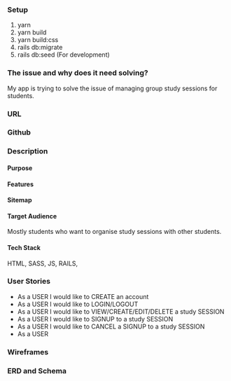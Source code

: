 ### Setup

1. yarn
2. yarn build
3. yarn build:css
4. rails db:migrate
5. rails db:seed (For development)

### The issue and why does it need solving?

My app is trying to solve the issue of managing group study sessions for students. 

### URL 

### Github

### Description

#### Purpose

#### Features

#### Sitemap

#### Target Audience
Mostly students who want to organise study sessions with other students.
#### Tech Stack
HTML, SASS, JS, RAILS, 
### User Stories
- As a USER I would like to CREATE an account
- As a USER I would like to LOGIN/LOGOUT
- As a USER I would like to VIEW/CREATE/EDIT/DELETE a study SESSION
- As a USER I would like to SIGNUP to a study SESSION
- As a USER I would like to CANCEL a SIGNUP to a study SESSION
- As a USER

### Wireframes

### ERD and Schema

###